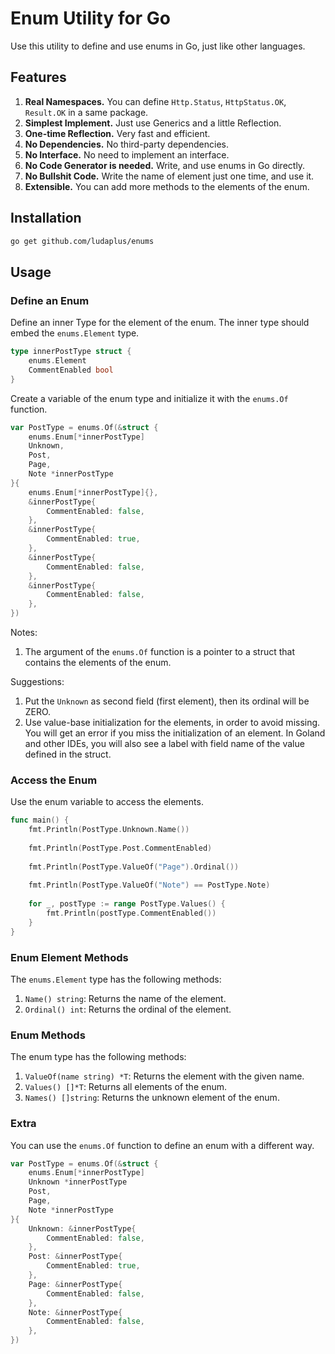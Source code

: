 # Enum Utility for Go

Use this utility to define and use enums in Go, just like other languages.

## Features

1. **Real Namespaces.** You can define `Http.Status`, `HttpStatus.OK`, `Result.OK` in a same package.
2. **Simplest Implement.** Just use Generics and a little Reflection.
3. **One-time Reflection.** Very fast and efficient.
4. **No Dependencies.** No third-party dependencies.
5. **No Interface.** No need to implement an interface.
6. **No Code Generator is needed.** Write, and use enums in Go directly.
7. **No Bullshit Code.** Write the name of element just one time, and use it.
8. **Extensible.** You can add more methods to the elements of the enum.

## Installation

```bash
go get github.com/ludaplus/enums
```

## Usage

### Define an Enum

Define an inner Type for the element of the enum. The inner type should embed the `enums.Element` type.

```go
type innerPostType struct {
	enums.Element
	CommentEnabled bool
}
```

Create a variable of the enum type and initialize it with the `enums.Of` function.

```go
var PostType = enums.Of(&struct {
	enums.Enum[*innerPostType]
	Unknown,
	Post,
	Page,
	Note *innerPostType
}{
	enums.Enum[*innerPostType]{},
	&innerPostType{
		CommentEnabled: false,
	},
	&innerPostType{
		CommentEnabled: true,
	},
	&innerPostType{
		CommentEnabled: false,
	},
	&innerPostType{
		CommentEnabled: false,
	},
})
```

Notes:
1. The argument of the `enums.Of` function is a pointer to a struct that contains the elements of the enum.

Suggestions:
1. Put the `Unknown` as second field (first element), then its ordinal will be ZERO.
2. Use value-base initialization for the elements, in order to avoid missing. You will get an error if you miss the initialization of an element.
   In Goland and other IDEs, you will also see a label with field name of the value defined in the struct.

### Access the Enum

Use the enum variable to access the elements.

```go
func main() {
    fmt.Println(PostType.Unknown.Name())
    
    fmt.Println(PostType.Post.CommentEnabled)
	
    fmt.Println(PostType.ValueOf("Page").Ordinal())
	
    fmt.Println(PostType.ValueOf("Note") == PostType.Note)
	
    for _, postType := range PostType.Values() {
        fmt.Println(postType.CommentEnabled())
    }
}
```

### Enum Element Methods

The `enums.Element` type has the following methods:

1. `Name() string`: Returns the name of the element.
2. `Ordinal() int`: Returns the ordinal of the element.

### Enum Methods

The enum type has the following methods:

1. `ValueOf(name string) *T`: Returns the element with the given name.
2. `Values() []*T`: Returns all elements of the enum.
3. `Names() []string`: Returns the unknown element of the enum.

### Extra

You can use the `enums.Of` function to define an enum with a different way.

```go
var PostType = enums.Of(&struct {
	enums.Enum[*innerPostType]
	Unknown *innerPostType
	Post,
	Page,
	Note *innerPostType
}{
	Unknown: &innerPostType{
		CommentEnabled: false,
	},
	Post: &innerPostType{
		CommentEnabled: true,
	},
	Page: &innerPostType{
		CommentEnabled: false,
	},
	Note: &innerPostType{
		CommentEnabled: false,
	},
})
```
